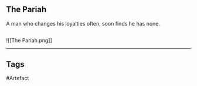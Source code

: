 ## The Pariah
A man who changes his loyalties often,
soon finds he has none.
## 
![[The Pariah.png]]

---
## Tags
#Artefact